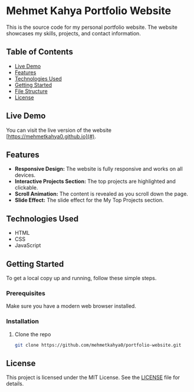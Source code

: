 # Mehmet Kahya Portfolio Website

This is the source code for my personal portfolio website. The website showcases my skills, projects, and contact information.

## Table of Contents
- [Live Demo](#live-demo)
- [Features](#features)
- [Technologies Used](#technologies-used)
- [Getting Started](#getting-started)
- [File Structure](#file-structure)
- [License](#license)

## Live Demo
You can visit the live version of the website [https://mehmetkahya0.github.io](#).

## Features
- **Responsive Design:** The website is fully responsive and works on all devices.
- **Interactive Projects Section:** The top projects are highlighted and clickable.
- **Scroll Animation:** The content is revealed as you scroll down the page.
- **Slide Effect:** The slide effect for the My Top Projects section.

## Technologies Used
- HTML
- CSS
- JavaScript

## Getting Started
To get a local copy up and running, follow these simple steps.

### Prerequisites
Make sure you have a modern web browser installed.

### Installation
1. Clone the repo
   ```sh
   git clone https://github.com/mehmetkahya0/portfolio-website.git
    ```

## License

This project is licensed under the MIT License. See the [LICENSE](LICENSE) file for details.